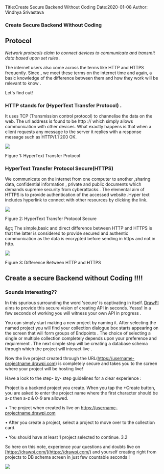 Title:Create Secure Backend Without Coding
Date:2020-01-08
Author: Vindhya Srivastava
### **Create Secure Backend Without Coding**

## Protocol

_Network protocols claim to connect devices to communicate and transmit data based upon set rules_ .

The internet users also come across the terms like HTTP and HTTPS frequently. Since , we meet these terms on the internet time and again, a basic knowledge of the difference between them and how they work will be relevant to know .

Let&#39;s find out!

### HTTP stands for (HyperText Transfer Protocol) .

It uses TCP (Transmission control protocol) to channelise the data on the web. The url address is found to be http :// which simply allows communication with other devices. What exactly happens is that when a client requests any message to the server it replies with a response message such as HTTP/1.1 200 OK.

![](RackMultipart20200724-4-1uteod8_html_b4bd0ddd12c98261.png)

Figure 1: HyperText Transfer Protocol

### HyperText Transfer Protocol Secure(HTTPS)

We communicate on the internet from one computer to another ,sharing data, confidential information , private and public documents which demands supreme security from cyberattacks . The elemental aim of HTTPS is to provide authentication of the accessed website .Hyper text includes hyperlink to connect with other resources by clicking the link.

![](RackMultipart20200724-4-1uteod8_html_ed5b802c1173d0c4.png)

Figure 2: HyperText Transfer Protocol Secure

\&gt; The simple,basic and direct difference between HTTP and HTTPS is that the latter is considered to provide secured and authentic communication as the data is encrypted before sending in https and not in http.

![](RackMultipart20200724-4-1uteod8_html_8d02d9f237b8f574.png)

Figure 3: Difference Between HTTP and HTTPS

## Create a secure Backend without Coding !!!!

### Sounds Interesting??

In this spurious surrounding the word &#39;secure&#39; is captivating in itself. [DrawPI](https://drawpi.com/) aims to provide this secure vision of creating API in seconds. Yesss! In a few seconds of working you will witness your own API in progress .

You can simply start making a new project by naming it. After selecting the named project you will find your collection dialogue box starts appearing on the screen that will form groups of Endpoints . The choice of selecting a single or multiple collection completely depends upon your preference and requirement . The next simple step will be creating a database schema through which the project will interact live .

Now the live project created through the URL(https://username-projectname.drawpi.com) is completely secure and takes you to the screen where your project will be hosting live!

Have a look to the step- by- step guidelines for a clear experience :

Project is a backend project you create. When you tap the +Create button, you are asked to enter the project name where the first character should be a-z then a-z &amp; 0-9 are allowed.

• The project when created is live on https://username-projectname.drawpi.com

• After you create a project, select a project to move over to the collection card.

• You should have at least 1 project selected to continue. 3.2

So here on this note, experience your questions and doubts live on [https://drawpi.com/](https://drawpi.com/) and yourself creating right from projects to DB schema screen in just few countable seconds !

![](RackMultipart20200724-4-1uteod8_html_237499165a11f2b9.gif)
